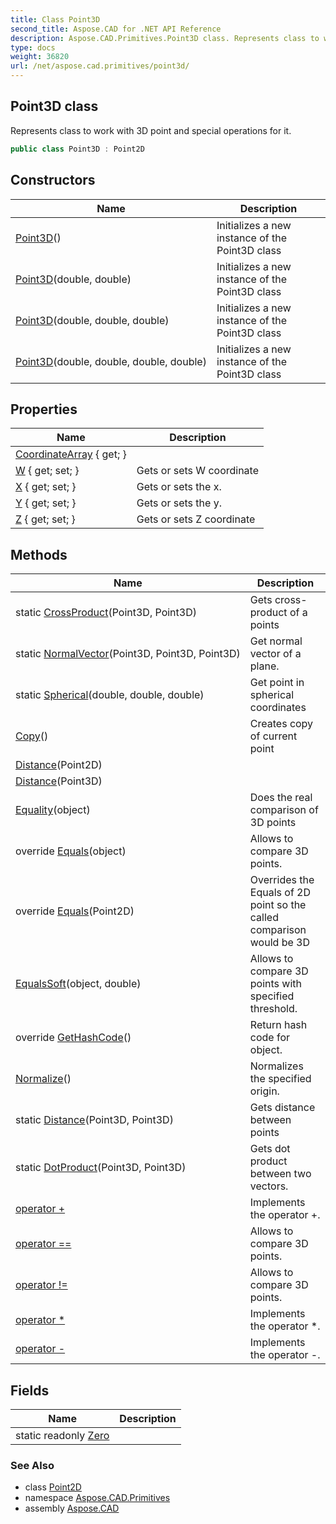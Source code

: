 ```yaml
---
title: Class Point3D
second_title: Aspose.CAD for .NET API Reference
description: Aspose.CAD.Primitives.Point3D class. Represents class to work with 3D point and special operations for it
type: docs
weight: 36820
url: /net/aspose.cad.primitives/point3d/
---
```

## Point3D class

Represents class to work with 3D point and special operations for it.

```csharp
public class Point3D : Point2D
```

## Constructors

| Name | Description |
| --- | --- |
| [Point3D](point3d/#constructor)() | Initializes a new instance of the Point3D class |
| [Point3D](point3d/#constructor_1)(double, double) | Initializes a new instance of the Point3D class |
| [Point3D](point3d/#constructor_2)(double, double, double) | Initializes a new instance of the Point3D class |
| [Point3D](point3d/#constructor_3)(double, double, double, double) | Initializes a new instance of the Point3D class |

## Properties

| Name | Description |
| --- | --- |
| [CoordinateArray](../../aspose.cad.primitives/point3d/coordinatearray/) { get; } |  |
| [W](../../aspose.cad.primitives/point3d/w/) { get; set; } | Gets or sets W coordinate |
| [X](../../aspose.cad.primitives/point2d/x/) { get; set; } | Gets or sets the x. |
| [Y](../../aspose.cad.primitives/point2d/y/) { get; set; } | Gets or sets the y. |
| [Z](../../aspose.cad.primitives/point3d/z/) { get; set; } | Gets or sets Z coordinate |

## Methods

| Name | Description |
| --- | --- |
| static [CrossProduct](../../aspose.cad.primitives/point3d/crossproduct/)(Point3D, Point3D) | Gets cross-product of a points |
| static [NormalVector](../../aspose.cad.primitives/point3d/normalvector/)(Point3D, Point3D, Point3D) | Get normal vector of a plane. |
| static [Spherical](../../aspose.cad.primitives/point3d/spherical/)(double, double, double) | Get point in spherical coordinates |
| [Copy](../../aspose.cad.primitives/point3d/copy/)() | Creates copy of current point |
| [Distance](../../aspose.cad.primitives/point2d/distance/)(Point2D) |  |
| [Distance](../../aspose.cad.primitives/point3d/distance/#distance_1)(Point3D) |  |
| [Equality](../../aspose.cad.primitives/point3d/equality/)(object) | Does the real comparison of 3D points |
| override [Equals](../../aspose.cad.primitives/point3d/equals/#equals_1)(object) | Allows to compare 3D points. |
| override [Equals](../../aspose.cad.primitives/point3d/equals/#equals)(Point2D) | Overrides the Equals of 2D point so the called comparison would be 3D |
| [EqualsSoft](../../aspose.cad.primitives/point3d/equalssoft/)(object, double) | Allows to compare 3D points with specified threshold. |
| override [GetHashCode](../../aspose.cad.primitives/point3d/gethashcode/)() | Return hash code for object. |
| [Normalize](../../aspose.cad.primitives/point3d/normalize/)() | Normalizes the specified origin. |
| static [Distance](../../aspose.cad.primitives/point3d/distance/)(Point3D, Point3D) | Gets distance between points |
| static [DotProduct](../../aspose.cad.primitives/point3d/dotproduct/)(Point3D, Point3D) | Gets dot product between two vectors. |
| [operator +](../../aspose.cad.primitives/point3d/op_addition/) | Implements the operator +. |
| [operator ==](../../aspose.cad.primitives/point3d/op_equality/) | Allows to compare 3D points. |
| [operator !=](../../aspose.cad.primitives/point3d/op_inequality/) | Allows to compare 3D points. |
| [operator *](../../aspose.cad.primitives/point3d/op_multiply/) | Implements the operator *. |
| [operator -](../../aspose.cad.primitives/point3d/op_subtraction/) | Implements the operator -. |

## Fields

| Name | Description |
| --- | --- |
| static readonly [Zero](../../aspose.cad.primitives/point3d/zero/) |  |

### See Also

* class [Point2D](../point2d/)
* namespace [Aspose.CAD.Primitives](../../aspose.cad.primitives/)
* assembly [Aspose.CAD](../../)



